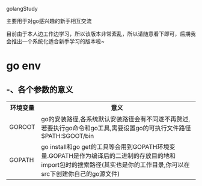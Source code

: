 golangStudy

主要用于对go感兴趣的新手相互交流

目前由于本人边工作边学习，所以该版本非常紊乱，所以请随意看下即可，后期我会推出一个系统化适合新手学习的版本啦~

# go env #

## -、各个参数的意义

<table class="table table-bordered table-striped table-condensed">
   <tr>
      <th>环境变量</th>
      <th>意义</th>
   </tr>
   <tr>
      <td>GOROOT</td>
      <td>go的安装路径,各系统默认安装路径会有不同遂不再赘述,若要执行go命令和go工具,需要设置go的可执行文件路径 $PATH:$GOOT/bin</td>
   </tr>
   <tr>
      <td>GOPATH</td>
      <td>go install和go get的工具等会用到GOPATH环境变量.GOPATH是作为编译后的二进制的存放目的地和import包时的搜索路径(其实也是你的工作目录,你可以在src下创建你自己的go源文件)</td>
</table>
